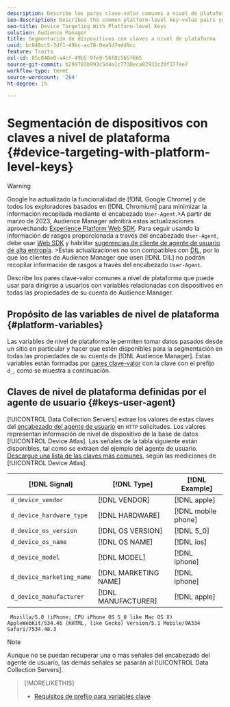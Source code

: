 ```yaml
---
description: Describe los pares clave-valor comunes a nivel de plataforma que puede usar para dirigirse a usuarios con variables relacionadas con dispositivos en todas las propiedades de su cuenta de Audience Manager.
seo-description: Describes the common platform-level key-value pairs you can use to target users with device-related variables across all properties in your Audience Manager account.
seo-title: Device Targeting With Platform-level Keys
solution: Audience Manager
title: Segmentación de dispositivos con claves a nivel de plataforma
uuid: bc048cc5-3df1-49bc-ac78-0ea5d7edd9cc
feature: Traits
exl-id: 85c848e0-a4cf-49b5-9fe9-56f8c565f665
source-git-commit: b299783b993c5d4a1c7738eca82932c20f377ee7
workflow-type: tm+mt
source-wordcount: '264'
ht-degree: 1%

---
```


# Segmentación de dispositivos con claves a nivel de plataforma {#device-targeting-with-platform-level-keys}

>[!WARNING]
>
>Google ha actualizado la funcionalidad de [!DNL Google Chrome] y de todos los exploradores basados en [!DNL Chromium] para minimizar la información recopilada mediante el encabezado `User-Agent`.
>&#x200B;>A partir de marzo de 2023, Audience Manager admitirá estas actualizaciones aprovechando [Experience Platform Web SDK](https://experienceleague.adobe.com/docs/experience-platform/edge/home.html?lang=es). Para seguir usando la información de rasgos proporcionada a través del encabezado `User-Agent`, debe usar [Web SDK](https://experienceleague.adobe.com/docs/experience-platform/edge/home.html?lang=es) y habilitar [sugerencias de cliente de agente de usuario de alta entropía](https://experienceleague.adobe.com/docs/experience-platform/edge/fundamentals/user-agent-client-hints.html?lang=es).
>&#x200B;>Estas actualizaciones no son compatibles con [DIL](../../../using/dil/dil-overview.md), por lo que los clientes de Audience Manager que usen [!DNL DIL] no podrán recopilar información de rasgos a través del encabezado `User-Agent`.

Describe los pares clave-valor comunes a nivel de plataforma que puede usar para dirigirse a usuarios con variables relacionadas con dispositivos en todas las propiedades de su cuenta de Audience Manager.

## Propósito de las variables de nivel de plataforma {#platform-variables}

<!-- c_tb_device_targeting.xml -->

Las variables de nivel de plataforma le permiten tomar datos pasados desde un sitio en particular y hacer que estén disponibles para la segmentación en todas las propiedades de su cuenta de [!DNL Audience Manager]. Estas variables están formadas por [pares clave-valor](../../reference/key-value-pairs-explained.md) con la clave con el prefijo `d_`, como se muestra a continuación.

## Claves de nivel de plataforma definidas por el agente de usuario {#keys-user-agent}

[!UICONTROL Data Collection Servers] extrae los valores de estas claves del [encabezado del agente de usuario](https://www.w3.org/Protocols/rfc2616/rfc2616-sec14.html#sec14.43) en `HTTP` solicitudes. Los valores representan información de nivel de dispositivo de la base de datos [!UICONTROL Device Atlas]. Las señales de la tabla siguiente están disponibles, tal como se extraen del ejemplo del agente de usuario. [Descargue una lista de las claves más comunes](assets/device_keys.csv), según las mediciones de [!UICONTROL Device Atlas].

| [!DNL Signal] | [!DNL Type] | [!DNL Example] |
|---|---|---|
| `d_device_vendor` | [!DNL VENDOR] | [!DNL apple] |
| `d_device_hardware_type` | [!DNL HARDWARE] | [!DNL mobile phone] |
| `d_device_os_version` | [!DNL OS VERSION] | [!DNL 5_0] |
| `d_device_os_name` | [!DNL OS NAME] | [!DNL ios] |
| `d_device_model` | [!DNL MODEL] | [!DNL iphone] |
| `d_device_marketing_name` | [!DNL MARKETING NAME] | [!DNL iphone] |
| `d_device_manufacturer` | [!DNL MANUFACTURER] | [!DNL apple] |

```
 Mozilla/5.0 (iPhone; CPU iPhone OS 5_0 like Mac OS X) AppleWebKit/534.46 (KHTML, like Gecko) Version/5.1 Mobile/9A334 Safari/7534.48.3
```

>[!NOTE]
>
>Aunque no se puedan recuperar una o más señales del encabezado del agente de usuario, las demás señales se pasarán al [!UICONTROL Data Collection Servers].

>[!MORELIKETHIS]
>
>* [Requisitos de prefijo para variables clave](../../features/traits/trait-variable-prefixes.md)

